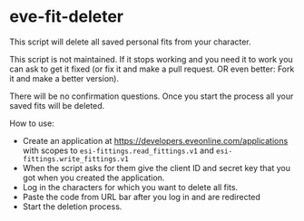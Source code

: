 # eve-fit-deleter

This script will delete all saved personal fits from your character.

This script is not maintained. If it stops working and you need it to work you can ask to get it fixed (or fix it and make a pull request. OR even better: Fork it and make a better version).

There will be no confirmation questions. Once you start the process all your saved fits will be deleted.

How to use:
* Create an application at https://developers.eveonline.com/applications with scopes to `esi-fittings.read_fittings.v1` and `esi-fittings.write_fittings.v1`
* When the script asks for them give the client ID and secret key that you got when you created the application.
* Log in the characters for which you want to delete all fits.
* Paste the code from URL bar after you log in and are redirected
* Start the deletion process.
